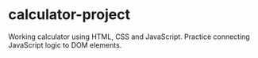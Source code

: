 # calculator-project

Working calculator using HTML, CSS and JavaScript. Practice connecting JavaScript logic to DOM elements.
